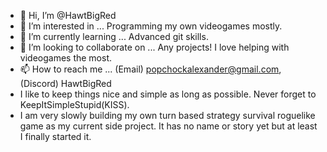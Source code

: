 - 👋 Hi, I’m @HawtBigRed
- 👀 I’m interested in ... Programming my own videogames mostly.
- 🌱 I’m currently learning ... Advanced git skills.
- 💞️ I’m looking to collaborate on ... Any projects! I love helping with videogames the most.
- 📫 How to reach me ... (Email) popchockalexander@gmail.com, (Discord) HawtBigRed
- I like to keep things nice and simple as long as possible. Never forget to KeepItSimpleStupid(KISS).
- I am very slowly building my own turn based strategy survival roguelike game as my current side project. It has no name or story yet but at least I finally started it. 
<!---
HawtBigRed/HawtBigRed is a ✨ special ✨ repository because its `README.md` (this file) appears on your GitHub profile.
You can click the Preview link to take a look at your changes.
--->

